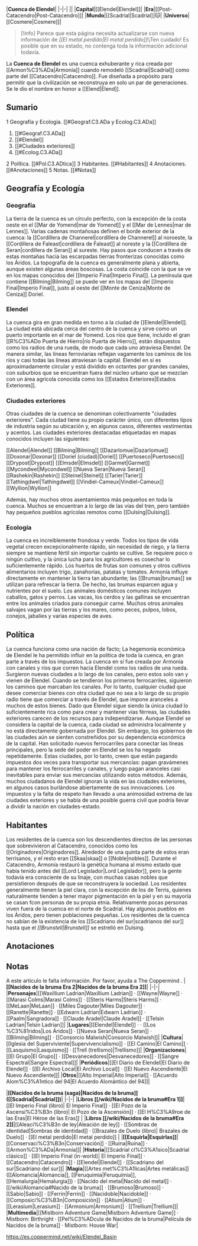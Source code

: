 

|**Cuenca de Elendel**|
|-|-|
||
|**Capital**|[[Elendel\|Elendel]]|
|**Era**|[[Post-Catacendro\|Post-Catacendro]]|
|**Mundo**|[[Scadrial\|Scadrial]]🐱︎|
|**Universo**|[[Cosmere\|Cosmere]]|

> [!info] Parece que esta página necesita actualizarse con nueva información de *[[El metal perdido\|El metal perdido]]*!¡Ten cuidado! Es posible que en su estado, no contenga toda la información adicional todavía.

La **Cuenca de Elendel** es una cuenca exhuberante y rica creada por [[Armon%C3%ADa\|Armonía]] cuando remodeló [[Scadrial\|Scadrial]] como parte del [[Catacendro\|Catacendro]]. Fue diseñada a propósito para permitir que la civilización se reconstruya en solo un par de generaciones. Se le dio el nombre en honor a [[Elend\|Elend]].

## Sumario

1 Geografía y Ecología. [[#Geograf.C3.ADa y Ecolog.C3.ADa]] 

1. [[#Geograf.C3.ADa]] 
1. [[#Elendel]] 
1. [[#Ciudades exteriores]] 
1. [[#Ecolog.C3.ADa]] 


2 Política. [[#Pol.C3.ADtica]] 
3 Habitantes. [[#Habitantes]] 
4 Anotaciones. [[#Anotaciones]] 
5 Notas. [[#Notas]] 


## Geografía y Ecología
### Geografía
La tierra de la cuenca es un círculo perfecto, con la excepción de la costa oeste en el [[Mar de Yomend\|mar de Yomend]] y el [[Mar de Lennes\|mar de Lennes]]. Varias cadenas montañosas definen el borde exterior de la cuenca: la [[Cordillera de Channerel\|cordillera de Channerel]] al noroeste, la [[Cordillera de Faleast\|cordillera de Faleast]] al noreste y la [[Cordillera de Seran\|cordillera de Seran]] al sureste. Hay pasos que conducen a través de estas montañas hacia las escarpadas tierras fronterizas conocidas como los Áridos. La topografía de la cuenca es generalmente plana y abierta, aunque existen algunas áreas boscosas.
La costa coincide con la que se ve en los mapas conocidos del [[Imperio Final\|Imperio Final]]. La península que contiene [[Bilming\|Bilming]] se puede ver en los mapas del [[Imperio Final\|Imperio Final]], justo al oeste del [[Monte de Ceniza\|Monte de Ceniza]] Doriel.

### Elendel
La cuenca gira en gran medida en torno a la ciudad de [[Elendel\|Elendel]]. La ciudad está ubicada cerca del centro de la cuenca y sirve como un puerto importante en el mar de Yomend. Los ríos que tiene, incluido el gran [[R%C3%ADo Puerta de Hierro\|río Puerta de Hierro]], están dispuestos como los radios de una rueda, de modo que cada uno atraviesa Elendel. De manera similar, las líneas ferroviarias reflejan vagamente los caminos de los ríos y casi todas las líneas atraviesan la capital. Elendel en sí es aproximadamente circular y está dividido en octantes por grandes canales, con suburbios que se encuentran fuera del núcleo urbano que se mezclan con un área agrícola conocida como los [[Estados Exteriores\|Estados Exteriores]].

### Ciudades exteriores
Otras ciudades de la cuenca se denominan colectivamente "ciudades exteriores". Cada ciudad tiene su propio carácter único, con diferentes tipos de industria según su ubicación y, en algunos casos, diferentes vestimentas y acentos.
Las ciudades exteriores destacadas etiquetadas en mapas conocidos incluyen las siguientes:


[[Alendel\|Alendel]]
[[Bilming\|Bilming]]
[[Dazarlomue\|Dazarlomue]]
[[Doxonar\|Doxonar]]
[[Doriel (ciudad)\|Doriel]]
[[Puertoseco\|Puertoseco]]
[[Drypost\|Drypost]]
[[Elmsdel\|Elmsdel]]
[[Garmet\|Garmet]]
[[Mycondwel\|Mycondwel]]
[[Nueva Seran\|Nueva Seran]]
[[Rashekin\|Rashekin]]
[[Steinel\|Steinel]]
[[Tarier\|Tarier]]
[[Tathingdwel\|Tathingdwel]]
[[Vindiel-Cameux\|Vindiel-Cameux]]
[[Wyllion\|Wyllion]]

Además, hay muchos otros asentamientos más pequeños en toda la cuenca. Muchos se encuentran a lo largo de las vías del tren, pero también hay pequeños pueblos agrícolas remotos como [[Dulsing\|Dulsing]].

### Ecología
La cuenca es increíblemente frondosa y verde. Todos los tipos de vida vegetal crecen excepcionalmente rápido, sin necesidad de riego, y la tierra siempre se mantiene fértil sin importar cuánto se cultive. Se requiere poco o ningún cultivo, y la única lucha para los agricultores es cosechar lo suficientemente rápido. Los huertos de frutas son comunes y otros cultivos alimentarios incluyen trigo, zanahorias, patatas y tomates. Armonía influye directamente en mantener la tierra tan abundante; las [[Brumas\|brumas]] se utilizan para refrescar la tierra. De hecho, las brumas esparcen agua y nutrientes por el suelo.
Los animales domésticos comunes incluyen caballos, gatos y perros. Las vacas, los cerdos y las gallinas se encuentran entre los animales criados para conseguir carne. Muchos otros animales salvajes vagan por las tierras y los mares, como peces, pulpos, lobos, conejos, jabalíes y varias especies de aves.

## Política
La cuenca funciona como una nación de facto; La hegemonía económica de Elendel le ha permitido influir en la política de toda la cuenca, en gran parte a través de los impuestos. La cuenca en sí fue creada por Armonía con canales y ríos que corren hacia Elendel como los radios de una rueda. Surgieron nuevas ciudades a lo largo de los canales, pero estos solo van y vienen de Elendel. Cuando se tendieron los primeros ferrocarriles, siguieron los caminos que marcaban los canales. Por lo tanto, cualquier ciudad que desee comerciar bienes con otra ciudad que no sea a lo largo de su propio radio tiene que comerciar a través de Elendel, que impone aranceles a muchos de estos bienes.
Dado que Elendel sigue siendo la única ciudad lo suficientemente rica como para crear y mantener vías férreas, las ciudades exteriores carecen de los recursos para independizarse. Aunque Elendel se considera la capital de la cuenca, cada ciudad se administra localmente y no está directamente gobernada por Elendel. Sin embargo, los gobiernos de las ciudades aún se sienten constreñidos por su dependencia económica de la capital. Han solicitado nuevos ferrocarriles para conectar las líneas principales, pero la sede del poder en Elendel se los ha negado repetidamente. Estas ciudades, por lo tanto, creen que están pagando impuestos dos veces para transportar sus mercancías: pagan gravámenes para mantener los ferrocarriles y canales, y luego pagan aranceles casi inevitables para enviar sus mercancías utilizando estos métodos.
Además, muchos ciudadanos de Elendel ignoran la vida en las ciudades exteriores, en algunos casos burlándose abiertamente de sus innovaciones. Los impuestos y la falta de respeto han llevado a una animosidad extrema de las ciudades exteriores y se habla de una posible guerra civil que podría llevar a dividir la nación en ciudades-estado.

## Habitantes
Los residentes de la cuenca son los descendientes directos de las personas que sobrevivieron al Catacendro, conocidos como los [[Originadores\|Originadores]]. Alrededor de una quinta parte de estos eran terrisanos, y el resto eran [[Skaa\|skaa]] o [[Noble\|nobles]]. Durante el Catacendro, Armonía restauró la genética humana al mismo estado que había tenido antes del [[Lord Legislador\|Lord Legislador]], pero la gente todavía era consciente de su linaje, con muchas casas nobles que persistieron después de que se reconstruyera la sociedad. Los residentes generalmente tienen la piel clara, con la excepción de los de Terris, quienes naturalmente tienden a tener mayor pigmentación en la piel y en su mayoría se casan fcon personas de su propia etnia.
Relativamente pocas personas viven fuera de la cuenca en el norte de Scadrial. Hay algunos pueblos en los Áridos, pero tienen poblaciones pequeñas. Los residentes de la cuenca no sabían de la existencia de los [[Scadriano del sur\|scadrianos del sur]] hasta que el *[[Brunstell\|Brunstell]]* se estrelló en Dulsing.

## Anotaciones

## Notas

A este artículo le falta información. Por favor, ayuda a The Coppermind .
|**[[Nacidos de la bruma Era 2\|Nacidos de la bruma Era 2]]**|
|-|-|
|**Personajes**|[[Waxillium Ladrian\|Waxillium Ladrian]] · [[Wayne\|Wayne]] · [[Marasi Colms\|Marasi Colms]] · [[Steris Harms\|Steris Harms]] · [[MeLaan\|MeLaan]] · [[Miles Dagouter\|Miles Dagouter]] · [[Ranette\|Ranette]] · [[Edwarn Ladrian\|Edwarn Ladrian]] · [[Paalm\|Sangradora]] · [[Claude Aradel\|Claude Aradel]] · [[Telsin Ladrian\|Telsin Ladrian]]|
|**Lugares**|[[Elendel\|Elendel]] ·  · [[Los %C3%81ridos\|Los Áridos]] · [[Nueva Seran\|Nueva Seran]] · [[Bilming\|Bilming]] · [[Consorcio Malwish\|Consorcio Malwish]]|
|**Cultura**|[[Iglesia del Superviviente\|Supervivencialismo]] · [[El Camino\|El Camino]] · [[Lasquismo\|Lasquismo]] · [[Trell (trellismo)\|Trellismo]]|
|**Organizaciones**|[[El Grupo\|El Grupo]] · [[Desvanecedores\|Desvanecedores]] · [[Sangre Espectral\|Sangre Espectral]]|
|**Periódicos**|[[El Diario de Elendel\|El Diario de Elendel]] · [[El Archivo Local\|El Archivo Local]] · [[El Nuevo Ascendiente\|El Nuevo Ascendiente]]|
|**Otros**|[[Alto Imperial\|Alto Imperial]] · [[Acuerdo Alom%C3%A1ntico del 94\|El Acuerdo Alomántico del 94]]|

|**[[Nacidos de la bruma (saga)\|Nacidos de la bruma]] ([[Scadrial\|Scadrial]])**|
|-|-|
|**Libros [[/wiki/Nacidos de la bruma#Era 1]]**|[[El Imperio Final (libro)\| El Imperio Final]] · [[El Pozo de la Ascensi%C3%B3n (libro)\| El Pozo de la Ascensión]] · [[El H%C3%A9roe de las Eras\|El Héroe de las Eras]] |
|**Libros [[/wiki/Nacidos de la bruma#Era 2]]**|[[Aleaci%C3%B3n de ley\|Aleación de ley]] · [[Sombras de identidad\|Sombras de identidad]] · [[Brazales de Duelo (libro)\| Brazales de Duelo]] · [[El metal perdido\|El metal perdido]]  |
|**[[Esquirla\|Esquirlas]]**|[[Conservaci%C3%B3n\|Conservación]] · [[Ruina\|Ruina]] · [[Armon%C3%ADa\|Armonía]]|
|**Historia**|[[Scadrial cl%C3%A1sico\|Scadrial clásico]] · [[El Imperio Final (in-world)\| El Imperio Final]] · [[Catacendro\|Catacendro]] · [[Elendel\|Elendel]] · [[Scadriano del sur\|Scadriano del sur]]|
|**Magia**|[[Artes met%C3%A1licas\|Artes metálicas]] ([[Alomancia\|Alomancia]], [[Feruquimia\|Feruquimia]], [[Hemalurgia\|Hemalurgia]]) · [[Nacido del metal\|Nacido del metal]] · [[/wiki/Alomancia#Nacido de la bruma]] · [[Brumoso\|Brumoso]] · [[Sabio\|Sabio]] · [[Ferrin\|Ferrin]] · [[Nacidoble\|Nacidoble]] · [[Composici%C3%B3n\|Composición]] · [[Atium\|Atium]] · [[Lerasium\|Lerasium]] · [[Armonium\|Armonium]] · [[Trellium\|Trellium]]|
|**Multimedia**|[[Mistborn Adventure Game\|Mistborn Adventure Game‎‎]] · Mistborn: Birthright · [[Pel%C3%ADcula de Nacidos de la bruma\|Película de Nacidos de la bruma]] · Mistborn: House War|



https://es.coppermind.net/wiki/Elendel_Basin